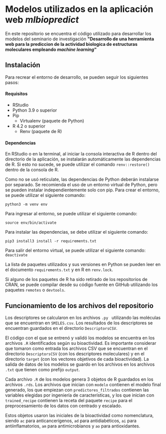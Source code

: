 # Modelos utilizados en la aplicación web *mlbiopredict*

En este repositorio se encuentra el código utilizado para desarrollar los modelos del seminario de investigación **"Desarrollo de una herramienta web para la prediccion de la actividad biologica de estructuras moleculares empleando *machine learning*"**

## Instalación

Para recrear el entorno de desarrollo, se pueden seguir los siguientes pasos:
#### Requisitos

 * RStudio
 * Python 3.9 o superior
 * Pip
    * Virtualenv (paquete de Python)
 * R 4.2 o superior
    * Renv (paquete de R)

#### Dependencias

En RStudio o en la terminal, al iniciar la consola interactiva de R dentro del directorio de la aplicación, se instalarán automáticamente las dependencias de R. Si esto no sucede, se puede utilizar el comando  `renv::restore()` dentro de la consola de R.

Como no se usó reticulate, las dependencias de Python deberán instalarse por separado. Se recomienda el uso de un entorno virtual de Python, pero se pueden instalar independientemente solo con pip. Para crear el entorno, se puede utilizar el siguiente comando:

```python3 -m venv env ```

Para ingresar al entorno, se puede utilizar el siguiente comando:

```source env/bin/activate ```

Para instalar las dependencias, se debe utilizar el siguiente comando:

``` pip3 install3 install -r requirements.txt ```

Para salir del entorno virtual, se puede utilizar el siguiente comando:
```deactivate```

La lista de paquetes utilizados y sus versiones en Python se pueden leer en el documento `requirements.txt` y en R en `renv.lock`.

Si alguno de los paquetes de R ha sido retirado de los repositorios de CRAN, se puede compilar desde su código fuente en GitHub utilizando los paquetes `remotes` o `devtools`.


## Funcionamiento de los archivos del repositorio

Los descriptores se calcularon en los archivos `.py ` utilizando las moléculas que se encuentran en `SMILES.csv`. Los resultados de los descriptores se encuentran guardados en el directorio `DescriptorsCSV`. 

El código con el que se entrenó y validó los modelos se encuentra en los archivos `.R` identificados según su bioactividad. Es importante considerar que tomaron como entrada los archivos CSV que se encuentran en el directorio `DescriptorsCSV` (con los descriptores moleculares) y en el directorio `target` (con los vectores objetivos de cada bioactividad). La salida de datos de los modelos se guardo en los archivos en los archivos `.txt` que tienen como prefijo `output`.

Cada archivo `.R` de los modelos genera 3 objetos de R guardados en los archivos `.rds`. Los archivos que inician con `modelo` contienen el modelo final generado, los que empiezan con `predictores_filtrados` contienen las variables elegidas por ingeniería de características, y los que inician con `trained_recipe` contienen la receta del paquete `recipe` para el preprocesamiento de los datos con centrado y escalado.

Estos objetos usaron las iniciales de la bioactividad como nomenclatura, siendo `ac` para anticancerígenos, `ad` para antidiabéticos, `ai` para antiinflamatorios, `am` para antimicrobianos y `ao` para antioxidantes.
